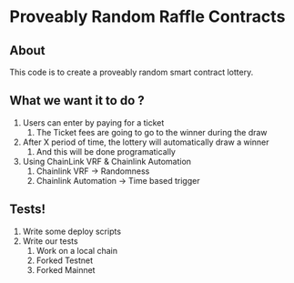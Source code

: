 # Proveably Random Raffle Contracts

## About

This code is to create a proveably random smart contract lottery.

## What we want it to do ?

1. Users can enter by paying for a ticket
   1. The Ticket fees are going to go to the winner during the draw
2. After X period of time, the lottery will automatically draw a winner
   1. And this will be done programatically
3. Using ChainLink VRF & Chainlink Automation
   1. Chainlink VRF -> Randomness
   2. Chainlink Automation -> Time based trigger


## Tests!

1. Write some deploy scripts
2. Write our tests
   1. Work on a local chain
   2. Forked Testnet
   3. Forked Mainnet